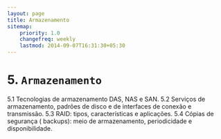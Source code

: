 ```yaml
---
layout: page
title: Armazenamento
sitemap:
    priority: 1.0
    changefreq: weekly
    lastmod: 2014-09-07T16:31:30+05:30
---
```

# 5. ```Armazenamento```

5.1 Tecnologias de armazenamento DAS, NAS e SAN.
5.2 Serviços de armazenamento, padrões de disco e de interfaces de conexão e transmissão.
5.3 RAID: tipos, características e aplicações.
5.4 Cópias de segurança ( backups): meio de armazenamento, periodicidade e disponibilidade.
